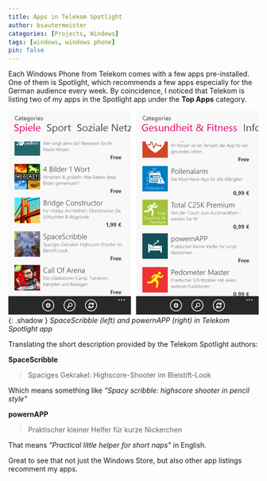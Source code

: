 ```yaml
---
title: Apps in Telekom Spotlight 
author: bsautermeister
categories: [Projects, Windows]
tags: [windows, windows phone]
pin: false
---
```


Each Windows Phone from Telekom comes with a few apps pre-installed. One of them is Spotlight, which recommends
a few apps especially for the German audience every week. By coincidence, I noticed that Telekom is listing
two of my apps in the Spotlight app under the **Top Apps** category.

![Telekom Spotlight](/assets/img/posts/2014/telekom-spotlight.png){: .shadow }
_SpaceScribble (left) and powernAPP (right) in Telekom Spotlight app_

Translating the short description provided by the Telekom Spotlight authors:

**SpaceScribble**

> Spaciges Gekrakel: Highscore-Shooter im Bleistift-Look

Which means something like _"Spacy scribble: highscore shooter in pencil style"_

**powernAPP**

> Praktischer kleiner Helfer für kurze Nickerchen

That means _"Practical little helper for short naps"_ in English.

Great to see that not just the Windows Store, but also other app listings recomment my apps.